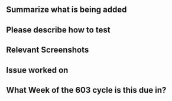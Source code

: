 <!---
Pull request template for 603 Game 3. Feel free to remove comments as you fill out information.
Original template by Rob Reddick
--->
## Summarize what is being added
<!--- Can use bullet lists here to cover new additions, but give a bit more detail than what is given in commit messages --->

## Please describe how to test
<!---Give the important steps needed for testing your main changes--->

## Relevant Screenshots
<!---Paste in some screenshots to help reduce need of excess testing. If screenshots are not relevant here, then remove this section--->

## Issue worked on
<!---Paste in a link to the issue this PR addresses--->

## What Week of the 603 cycle is this due in?
<!---Only need to indicate here which week/deliverable the PR is for--->